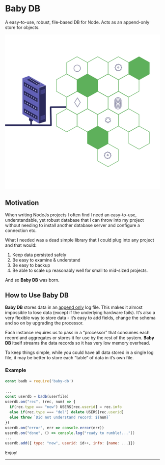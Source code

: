 # Baby DB

A easy-to-use, robust, file-based DB for Node. Acts as an append-only store for objects.

![icon](./baby-db.png)

## Motivation

When writing NodeJs projects I often find I need an easy-to-use, understandable, yet robust database that I can throw into my project without needing to install another database server and configure a connection etc.

What I needed was a dead simple library that I could plug into any project and that would:

1. Keep data persisted safely
2. Be easy to examine & understand
3. Be easy to backup
4. Be able to scale up reasonably well for small to mid-sized projects.

And so **Baby DB** was born.

## How to Use Baby DB

**Baby DB** stores data in an [append only](https://en.wikipedia.org/wiki/Append-only) log file. This makes it almost impossible to lose data (except if the underlying hardware fails). It’s also a very flexible way to store data - it’s easy to add fields, change the schema and so on by upgrading the processor.

Each instance requires us to pass in a “processor” that consumes each record and aggregates or stores it for use by the rest of the system.  **Baby DB** itself streams the data records so it has very low memory overhead.

To keep things simple, while you could have all data stored in a single log file, it may be better to store each “table” of data in it’s own file.

### Example

```javascript
const badb = require('baby-db')

...
const userdb = badb(userfile)
userdb.on("rec", (rec, num) => {
  if(rec.type === "new") USERS[rec.userid] = rec.info
  else if(rec.type === "del") delete USERS[rec.userid]
  else throw `Did not understand record: ${num}`
})
userdb.on("error", err => console.error(err))
userdb.on("done", () => console.log("ready to rumble!..."))
...
userdb.add({ type: "new", userid: id++, info: {name: ...}})
```

Enjoy!

------

